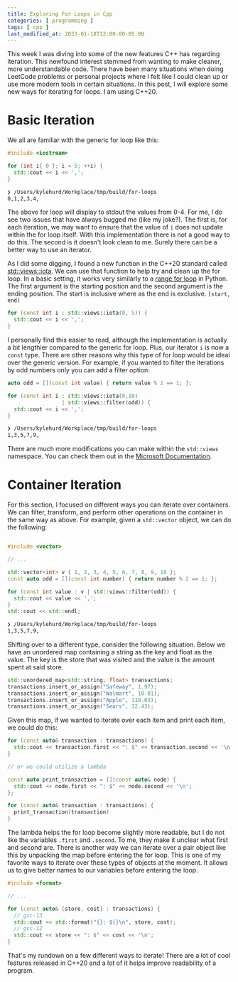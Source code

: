 ```yaml
---
title: Exploring For Loops in Cpp
categories: [ programming ]
tags: [ cpp ]
last_modified_at: 2023-01-18T12:00:00-05:00
---
```


This week I was diving into some of the new features C++ has regarding iteration.
This newfound interest stemmed from wanting to make cleaner, more understandable
code. There have been many situations when doing LeetCode problems or personal
projects where I felt like I could clean up or use more modern tools in certain
situations. In this post, I will explore some new ways for iterating for loops. I
am using C++20.

# Basic Iteration

We all are familiar with the generic for loop like this:

```cpp
#include <iostream>

for (int i{ 0 }; i < 5; ++i) {
  std::cout << i << ',';
}
```
```bash
❯ /Users/kylehurd/Workplace/tmp/build/for-loops
0,1,2,3,4,
```

The above for loop will display to stdout the values from 0-4. For me, I do see
two issues that have always bugged me (like my joke?). The first is, for each iteration, we may want
to ensure that the value of `i` does not update within the for loop itself. With this
implementation there is not a good way to do this. The second is it doesn't
look clean to me. Surely there can be a better way to use an iterator.

As I did some digging, I found a new function in the C++20 standard called
[std::views::iota](https://en.cppreference.com/w/cpp/ranges/iota_view).
We can use that function to help try and clean up the for loop. In a basic setting,
it works very similarly to a [range for loop](https://docs.python.org/3/library/functions.html#func-range)
in Python. The first argument is the starting position and the second argument is the ending
position. The start is inclusive where as the end is exclusive. `[start, end)`

```cpp
for (const int i : std::views::iota(0, 5)) {
  std::cout << i << ',';
}
```

I personally find this easier to read, although the implementation is actually a bit lengthier
compared to the generic for loop. Plus, our iterator `i` is now a `const` type. There are other
reasons why this type of for loop would be ideal over the generic version. For example, if you
wanted to filter the iterations by odd numbers only you can add a filter option:

```cpp
auto odd = [](const int value) { return value % 2 == 1; };

for (const int i : std::views::iota(0,10)
                 | std::views::filter(odd)) {
  std::cout << i << ',';
}
```
```bash
❯ /Users/kylehurd/Workplace/tmp/build/for-loops
1,3,5,7,9,
```

There are much more modifications you can make within the `std::views` namespace. You can check
them out in the [Microsoft Documentation](https://learn.microsoft.com/en-us/cpp/standard-library/view-classes?view=msvc-170).

# Container Iteration

For this section, I focused on different ways you can iterate over containers. We can filter,
transform, and perform other operations on the container in the same way as above. For example,
given a `std::vector` object, we can do the following:

```cpp

#include <vector>

// ...

std::vector<int> v { 1, 2, 3, 4, 5, 6, 7, 8, 9, 10 };
const auto odd = [](const int number) { return number % 2 == 1; };

for (const int value : v | std::views::filter(odd)) {
  std::cout << value << ',';
}
std::cout << std::endl;
```
```bash
❯ /Users/kylehurd/Workplace/tmp/build/for-loops
1,3,5,7,9,
```

Shifting over to a different type, consider the following situation. Below we have an unordered
map containing a string as the key and float as the value. The key is the store that was
visited and the value is the amount spent at said store.

```cpp
std::unordered_map<std::string, float> transactions;
transactions.insert_or_assign("Safeway", 1.97);
transactions.insert_or_assign("Walmart", 18.81);
transactions.insert_or_assign("Apple", 119.03);
transactions.insert_or_assign("Sears", 32.43);
```

Given this map, if we wanted to iterate over each item and print each item, we could do this:

```cpp
for (const auto& transaction : transactions) {
  std::cout << transaction.first << ": $" << transaction.second << '\n';
}

// or we could utilize a lambda

const auto print_transaction = [](const auto& node) {
  std::cout << node.first << ": $" << node.second << '\n';
};

for (const auto& transaction : transactions) {
  print_transaction(transaction)
}
```

The lambda helps the for loop become slightly more readable, but I do not like the variables `.first`
and `.second`. To me, they make it unclear what first and second are. There is another way we can
iterate over a pair object like this by unpacking the map before entering the for loop. This is
one of my favorite ways to iterate over these types of objects at the moment. It allows us to
give better names to our variables before entering the loop.

```cpp
#include <format>

// ...

for (const auto& [store, cost] : transactions) {
  // gcc-13
  std::cout << std::format("{}: ${}\n", store, cost);
  // gcc-12
  std::cout << store << ": $" << cost << '\n';
}
```

That's my rundown on a few different ways to iterate! There are a lot of cool features released in C++20
and a lot of it helps improve readability of a program.
